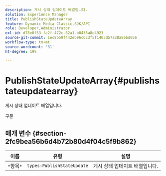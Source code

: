 ```yaml
---
description: 게시 상태 업데이트 배열입니다.
solution: Experience Manager
title: PublishStateUpdateArray
feature: Dynamic Media Classic,SDK/API
role: Developer,Administrator
exl-id: d78e0f53-fa2f-472c-82a1-b8435a8e4923
source-git-commit: 1ec8b59f442eb96c6c3f5f1405d57a38a86bd056
workflow-type: tm+mt
source-wordcount: '31'
ht-degree: 19%

---
```


# PublishStateUpdateArray{#publishstateupdatearray}

게시 상태 업데이트 배열입니다.

구문

## 매개 변수 {#section-2fc9bea56b6d4b72b80d4f04c5f9b862}

| 이름 | 유형 | 설명 |
|---|---|---|
| `*`항목`*` | `types:PublishStateUpdate` | 게시 상태 업데이트 배열입니다. |
